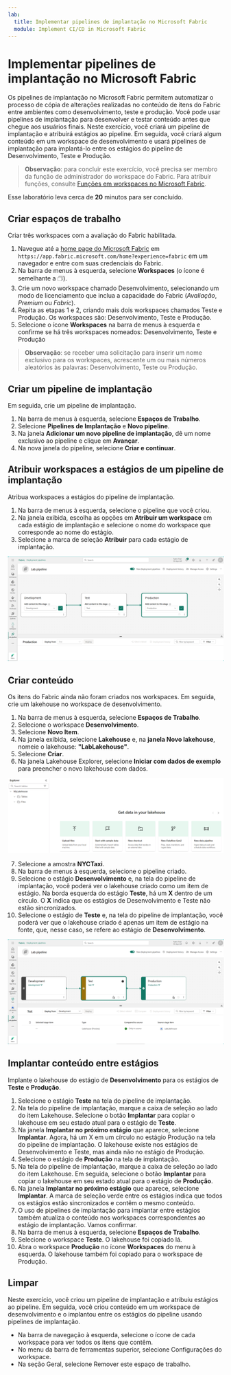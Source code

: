 ```yaml
---
lab:
  title: Implementar pipelines de implantação no Microsoft Fabric
  module: Implement CI/CD in Microsoft Fabric
---
```


# Implementar pipelines de implantação no Microsoft Fabric

Os pipelines de implantação no Microsoft Fabric permitem automatizar o processo de cópia de alterações realizadas no conteúdo de itens do Fabric entre ambientes como desenvolvimento, teste e produção. Você pode usar pipelines de implantação para desenvolver e testar conteúdo antes que chegue aos usuários finais. Neste exercício, você criará um pipeline de implantação e atribuirá estágios ao pipeline. Em seguida, você criará algum conteúdo em um workspace de desenvolvimento e usará pipelines de implantação para implantá-lo entre os estágios do pipeline de Desenvolvimento, Teste e Produção.

> **Observação**: para concluir este exercício, você precisa ser membro da função de administrador do workspace do Fabric. Para atribuir funções, consulte [Funções em workspaces no Microsoft Fabric](https://learn.microsoft.com/en-us/fabric/get-started/roles-workspaces).

Esse laboratório leva cerca de **20** minutos para ser concluído.

## Criar espaços de trabalho

Criar três workspaces com a avaliação do Fabric habilitada.

1. Navegue até a [home page do Microsoft Fabric](https://app.fabric.microsoft.com/home?experience=fabric) em `https://app.fabric.microsoft.com/home?experience=fabric` em um navegador e entre com suas credenciais do Fabric.
2. Na barra de menus à esquerda, selecione **Workspaces** (o ícone é semelhante a &#128455;).
3. Crie um novo workspace chamado Desenvolvimento, selecionando um modo de licenciamento que inclua a capacidade do Fabric (*Avaliação*, *Premium* ou *Fabric*).
4. Repita as etapas 1 e 2, criando mais dois workspaces chamados Teste e Produção. Os workspaces são: Desenvolvimento, Teste e Produção.
5. Selecione o ícone **Workspaces** na barra de menus à esquerda e confirme se há três workspaces nomeados: Desenvolvimento, Teste e Produção

> **Observação**: se receber uma solicitação para inserir um nome exclusivo para os workspaces, acrescente um ou mais números aleatórios às palavras: Desenvolvimento, Teste ou Produção.

## Criar um pipeline de implantação

Em seguida, crie um pipeline de implantação.

1. Na barra de menus à esquerda, selecione **Espaços de Trabalho**.
2. Selecione **Pipelines de Implantação** e **Novo pipeline**.
3. Na janela **Adicionar um novo pipeline de implantação**, dê um nome exclusivo ao pipeline e clique em **Avançar**.
4. Na nova janela do pipeline, selecione **Criar e continuar**.

## Atribuir workspaces a estágios de um pipeline de implantação

Atribua workspaces a estágios do pipeline de implantação.

1. Na barra de menus à esquerda, selecione o pipeline que você criou. 
2. Na janela exibida, escolha as opções em **Atribuir um workspace** em cada estágio de implantação e selecione o nome do workspace que corresponde ao nome do estágio.
3. Selecione a marca de seleção **Atribuir** para cada estágio de implantação.

  ![Captura de tela do pipeline de implantação.](./Images/deployment-pipeline.png)

## Criar conteúdo

Os itens do Fabric ainda não foram criados nos workspaces. Em seguida, crie um lakehouse no workspace de desenvolvimento.

1. Na barra de menus à esquerda, selecione **Espaços de Trabalho**.
2. Selecione o workspace **Desenvolvimento**.
3. Selecione **Novo Item**.
4. Na janela exibida, selecione **Lakehouse** e, na **janela Novo lakehouse**, nomeie o lakehouse: **"LabLakehouse"**.
5. Selecione **Criar**.
6. Na janela Lakehouse Explorer, selecione **Iniciar com dados de exemplo** para preencher o novo lakehouse com dados.

  ![Captura de tela do Lakehouse Explorer.](./Images/lakehouse-explorer.png)

7. Selecione a amostra **NYCTaxi**.
8. Na barra de menus à esquerda, selecione o pipeline criado.
9. Selecione o estágio **Desenvolvimento** e, na tela do pipeline de implantação, você poderá ver o lakehouse criado como um item de estágio. Na borda esquerda do estágio **Teste**, há um **X** dentro de um círculo. O **X** indica que os estágios de Desenvolvimento e Teste não estão sincronizados.
10. Selecione o estágio de **Teste** e, na tela do pipeline de implantação, você poderá ver que o lakehouse criado é apenas um item de estágio na fonte, que, nesse caso, se refere ao estágio de **Desenvolvimento**.  

  ![Faça uma captura de tela do pipeline de implantação mostrando incompatibilidades de conteúdo entre os estágios.](./Images/lab-pipeline-compare.png)

## Implantar conteúdo entre estágios

Implante o lakehouse do estágio de **Desenvolvimento** para os estágios de **Teste** e **Produção**.
1. Selecione o estágio **Teste** na tela do pipeline de implantação.
1. Na tela do pipeline de implantação, marque a caixa de seleção ao lado do item Lakehouse. Selecione o botão **Implantar** para copiar o lakehouse em seu estado atual para o estágio de **Teste**.
1. Na janela **Implantar no próximo estágio** que aparece, selecione **Implantar**.
 Agora, há um X em um círculo no estágio Produção na tela do pipeline de implantação. O lakehouse existe nos estágios de Desenvolvimento e Teste, mas ainda não no estágio de Produção.
1. Selecione o estágio de **Produção** na tela de implantação.
1. Na tela do pipeline de implantação, marque a caixa de seleção ao lado do item Lakehouse. Em seguida, selecione o botão **Implantar** para copiar o lakehouse em seu estado atual para o estágio de **Produção**.
1. Na janela **Implantar no próximo estágio** que aparece, selecione **Implantar**. A marca de seleção verde entre os estágios indica que todos os estágios estão sincronizados e contêm o mesmo conteúdo.
1. O uso de pipelines de implantação para implantar entre estágios também atualiza o conteúdo nos workspaces correspondentes ao estágio de implantação. Vamos confirmar.
1. Na barra de menus à esquerda, selecione **Espaços de Trabalho**.
1. Selecione o workspace **Teste**. O lakehouse foi copiado lá.
1. Abra o workspace **Produção** no ícone **Workspaces** do menu à esquerda. O lakehouse também foi copiado para o workspace de Produção.

## Limpar

Neste exercício, você criou um pipeline de implantação e atribuiu estágios ao pipeline. Em seguida, você criou conteúdo em um workspace de desenvolvimento e o implantou entre os estágios do pipeline usando pipelines de implantação.

- Na barra de navegação à esquerda, selecione o ícone de cada workspace para ver todos os itens que contêm.
- No menu da barra de ferramentas superior, selecione Configurações do workspace.
- Na seção Geral, selecione Remover este espaço de trabalho.

